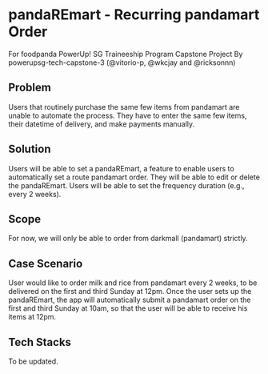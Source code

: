 # pandaREmart - Recurring pandamart Order

For foodpanda PowerUp! SG Traineeship Program Capstone Project
By powerupsg-tech-capstone-3 (@vitorio-p, @wkcjay and @ricksonnn)

## Problem

Users that routinely purchase the same few items from pandamart are unable to automate the process. They have to enter the same few items, their datetime of delivery, and make payments manually.

## Solution

Users will be able to set a pandaREmart, a feature to enable users to automatically set a route pandamart order. They will be able to edit or delete the pandaREmart. Users will be able to set the frequency duration (e.g., every 2 weeks).

## Scope

For now, we will only be able to order from darkmall (pandamart) strictly.

## Case Scenario

User would like to order milk and rice from pandamart every 2 weeks, to be delivered on the first and third Sunday at 12pm. Once the user sets up the pandaREmart, the app will automatically submit a pandamart order on the first and third Sunday at 10am, so that the user will be able to receive his items at 12pm.

## Tech Stacks

To be updated.

